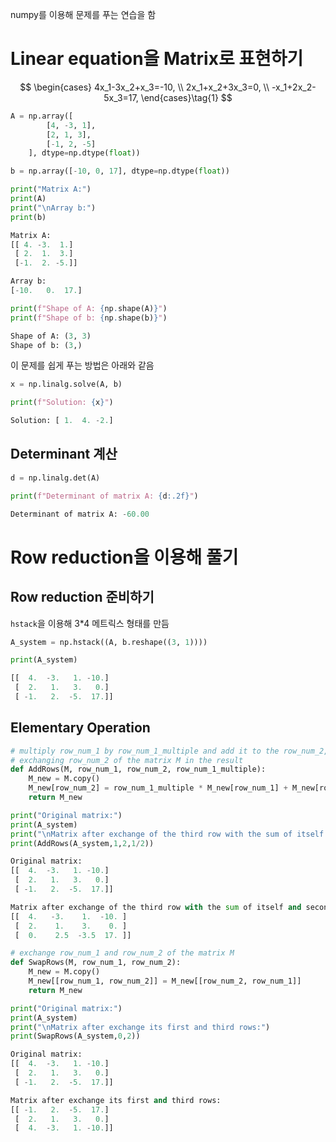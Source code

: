
numpy를 이용해 문제를 푸는 연습을 함

# Linear equation을 Matrix로 표현하기
$$
\begin{cases} 
4x_1-3x_2+x_3=-10, \\ 
2x_1+x_2+3x_3=0, \\ 
-x_1+2x_2-5x_3=17, 
\end{cases}\tag{1}
$$

```python
A = np.array([
        [4, -3, 1],
        [2, 1, 3],
        [-1, 2, -5]
    ], dtype=np.dtype(float))

b = np.array([-10, 0, 17], dtype=np.dtype(float))

print("Matrix A:")
print(A)
print("\nArray b:")
print(b)
```
```python
Matrix A:
[[ 4. -3.  1.]
 [ 2.  1.  3.]
 [-1.  2. -5.]]

Array b:
[-10.   0.  17.]
```

```python
print(f"Shape of A: {np.shape(A)}")
print(f"Shape of b: {np.shape(b)}")
```
```python
Shape of A: (3, 3)
Shape of b: (3,)
```

이 문제를 쉽게 푸는 방법은 아래와 같음
```python
x = np.linalg.solve(A, b)

print(f"Solution: {x}")
```
```python
Solution: [ 1.  4. -2.]
```


## Determinant 계산
```python
d = np.linalg.det(A)

print(f"Determinant of matrix A: {d:.2f}")
```
```python
Determinant of matrix A: -60.00
```

# Row reduction을 이용해 풀기

## Row reduction 준비하기
`hstack`을 이용해 3\*4 메트릭스 형태를 만듬
```python
A_system = np.hstack((A, b.reshape((3, 1))))

print(A_system)
```
```python
[[  4.  -3.   1. -10.]
 [  2.   1.   3.   0.]
 [ -1.   2.  -5.  17.]]
```

## Elementary Operation
```python
# multiply row_num_1 by row_num_1_multiple and add it to the row_num_2, 
# exchanging row_num_2 of the matrix M in the result
def AddRows(M, row_num_1, row_num_2, row_num_1_multiple):
    M_new = M.copy()
    M_new[row_num_2] = row_num_1_multiple * M_new[row_num_1] + M_new[row_num_2]
    return M_new

print("Original matrix:")
print(A_system)
print("\nMatrix after exchange of the third row with the sum of itself and second row multiplied by 1/2:")
print(AddRows(A_system,1,2,1/2))
```
```python
Original matrix:
[[  4.  -3.   1. -10.]
 [  2.   1.   3.   0.]
 [ -1.   2.  -5.  17.]]

Matrix after exchange of the third row with the sum of itself and second row multiplied by 1/2:
[[  4.   -3.    1.  -10. ]
 [  2.    1.    3.    0. ]
 [  0.    2.5  -3.5  17. ]]
```

```python
# exchange row_num_1 and row_num_2 of the matrix M
def SwapRows(M, row_num_1, row_num_2):
    M_new = M.copy()
    M_new[[row_num_1, row_num_2]] = M_new[[row_num_2, row_num_1]]
    return M_new

print("Original matrix:")
print(A_system)
print("\nMatrix after exchange its first and third rows:")
print(SwapRows(A_system,0,2))
```
```python
Original matrix:
[[  4.  -3.   1. -10.]
 [  2.   1.   3.   0.]
 [ -1.   2.  -5.  17.]]

Matrix after exchange its first and third rows:
[[ -1.   2.  -5.  17.]
 [  2.   1.   3.   0.]
 [  4.  -3.   1. -10.]]
```
